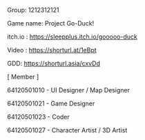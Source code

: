 Group: 1212312121

Game name: Project Go-Duck!

itch.io : https://sleepplus.itch.io/gooooo-duck


Video : https://shorturl.at/1eBpt


GDD: https://shorturl.asia/cxvDd


[ Member ]

64120501010 - UI Designer / Map Designer

64120501021 - Game Designer

64120501023 - Coder

64120501027 - Character Artist / 3D Artist
